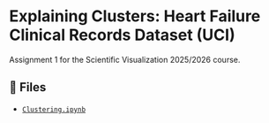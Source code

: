 # Explaining Clusters: Heart Failure Clinical Records Dataset (UCI)
Assignment 1 for the Scientific Visualization 2025/2026 course.

## 📁 Files

- [`Clustering.ipynb`](Clustering(66458A&V13000).ipynb)
